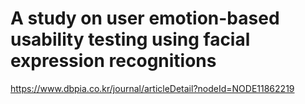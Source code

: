 # A study on user emotion-based usability testing using facial expression recognitions
 
https://www.dbpia.co.kr/journal/articleDetail?nodeId=NODE11862219

